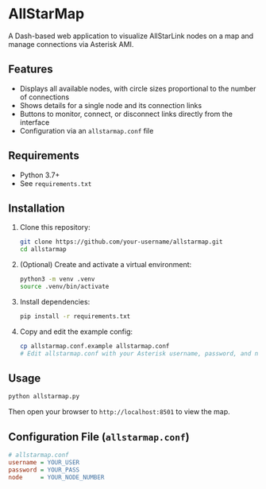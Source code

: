 # AllStarMap

A Dash-based web application to visualize AllStarLink nodes on a map and manage connections via Asterisk AMI.

## Features
- Displays all available nodes, with circle sizes proportional to the number of connections
- Shows details for a single node and its connection links
- Buttons to monitor, connect, or disconnect links directly from the interface
- Configuration via an `allstarmap.conf` file

## Requirements
- Python 3.7+
- See `requirements.txt`

## Installation
1. Clone this repository:
   ```bash
   git clone https://github.com/your-username/allstarmap.git
   cd allstarmap
   ```
2. (Optional) Create and activate a virtual environment:
   ```bash
   python3 -m venv .venv
   source .venv/bin/activate
   ```
3. Install dependencies:
   ```bash
   pip install -r requirements.txt
   ```
4. Copy and edit the example config:
   ```bash
   cp allstarmap.conf.example allstarmap.conf
   # Edit allstarmap.conf with your Asterisk username, password, and node number
   ```

## Usage
```bash
python allstarmap.py
```
Then open your browser to `http://localhost:8501` to view the map.

## Configuration File (`allstarmap.conf`)
```ini
# allstarmap.conf
username = YOUR_USER
password = YOUR_PASS
node     = YOUR_NODE_NUMBER
```